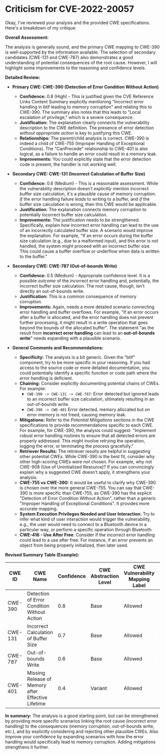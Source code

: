 # Criticism for CVE-2022-20057

Okay, I've reviewed your analysis and the provided CWE specifications. Here's a breakdown of my critique:

**Overall Assessment:**

The analysis is generally sound, and the primary CWE mapping to CWE-390 is well-supported by the information available. The selection of secondary candidates (CWE-131 and CWE-787) also demonstrates a good understanding of potential consequences of the root cause. However, I will highlight some improvements to the reasoning and confidence levels.

**Detailed Review:**

*   **Primary CWE: CWE-390 (Detection of Error Condition Without Action)**

    *   **Confidence:** 0.8 (High) - This is justified given the CVE Reference Links Content Summary explicitly mentioning "Incorrect error handling in btif leading to memory corruption" and relating this to CWE-390. The summary also notes that this leads to "Local escalation of privilege," which is a severe consequence.
    *   **Justification:** The explanation clearly connects the vulnerability description to the CWE definition. The presence of error detection *without appropriate action* is key to justifying this CWE.
    *   **Relationships:** The parent/child analysis is correct. CWE-390 is indeed a child of CWE-755 (Improper Handling of Exceptional Conditions). The "CanPrecede" relationship to CWE-401 is also logical, as a failure to handle an error could result in a memory leak.
    *   **Improvements:** You could explicitly state that the error detection code is present, the handler is not working well.
*   **Secondary CWE: CWE-131 (Incorrect Calculation of Buffer Size)**

    *   **Confidence:** 0.6 (Medium) - This is a reasonable assessment. While the vulnerability description doesn't *explicitly* mention incorrect buffer size calculation, it's a plausible cause of memory corruption. *If* the error handling failure *leads* to writing to a buffer, and *if* the buffer size calculation is wrong, then this CWE would be applicable.
    *   **Justification:** The explanation connects memory corruption to potentially incorrect buffer size calculation.
    *   **Improvements:** The justification needs to be strengthened. Specifically, explain *how* incorrect error handling can lead to the use of an incorrectly calculated buffer size. A scenario would improve the explanation. For example, "If an error occurs during the buffer size calculation (e.g., due to a malformed input), and this error is not handled, the system might proceed with an incorrect buffer size. This could cause a buffer overflow or underflow when data is written to the buffer."
*   **Secondary CWE: CWE-787 (Out-of-bounds Write)**

    *   **Confidence:** 0.5 (Medium) - Appropriate confidence level. It is a possible *outcome* of the incorrect error handling and, potentially, the incorrect buffer size calculation. The root cause, though, isn't directly an out-of-bounds write.
    *   **Justification:** This is a common consequence of memory corruption.
    *   **Improvements:** Again, needs a more detailed scenario connecting error handling and buffer overflows. For example, "If an error occurs after a buffer is allocated, and the error handling does not prevent further processing, it might result in a write operation that goes beyond the bounds of the allocated buffer". The statement "as the result from **incorrect error handling** can lead to an **out-of-bounds write**" needs expanding with a plausible scenario.
*   **General Comments and Recommendations:**

    *   **Specificity:** The analysis is a bit generic. Given the "btif" component, try to be more specific in your reasoning. If you had access to the source code or more detailed documentation, you could potentially identify a specific function or code path where the error handling is deficient.
    *   **Chaining:** Consider explicitly documenting potential chains of CWEs. For example:
        *   `CWE-390 -> CWE-131 -> CWE-787`:  Error detected but ignored leads to an incorrect buffer size calculation, ultimately resulting in an out-of-bounds write.
        *   `CWE-390 -> CWE-401` Error detected, memory allocated but on error memory is not freed, causing memory leak.
    *   **Mitigations:** Refer to the *Potential Mitigations* sections in the CWE specifications to provide recommendations specific to each CWE. For example, for CWE-390, the analysis could suggest: "Implement robust error handling routines to ensure that all detected errors are properly addressed. This might involve retrying the operation, logging the error, or terminating the process gracefully."
    *   **Retriever Results:** The retriever results are helpful in suggesting other potential CWEs. While CWE-390 is the best fit, consider why other high-scoring CWEs were *not* chosen. For example, why not CWE-908 (Use of Uninitialized Resource)? If you can convincingly explain why a suggested CWE doesn't apply, it strengthens your analysis.
    *   **CWE-755 vs CWE-390:** It would be useful to clarify why CWE-390 is chosen over the more general CWE-755. You can say that CWE-390 is more specific than CWE-755, as CWE-390 has the explicit "Detection of Error Condition Without Action", rather than a generic "Improper Handling of Exceptional Conditions". It provides more accurate mapping.
    *   **System Execution Privileges Needed and User Interaction:** Try to infer what kind of user interaction would trigger the vulnerability, e.g., the user would need to connect to a Bluetooth device in a particular way, or perform a specific operation through Bluetooth.
    *   **CWE-416 - Use After Free**: Consider if the incorrect error handling could lead to a use after free. For instance, if an error prevents an object from being properly initialized, then later used.

**Revised Summary Table (Example):**

| CWE ID | CWE Name | Confidence | CWE Abstraction Level | CWE Vulnerability Mapping Label | CWE-Vulnerability Mapping Notes |
|---|---|---|---|---|---|
| CWE-390 | Detection of Error Condition Without Action | 0.8 | Base | Allowed | Primary CWE |
| CWE-131 | Incorrect Calculation of Buffer Size | 0.7 | Base | Allowed | Secondary Candidate |
| CWE-787 | Out-of-bounds Write | 0.6 | Base | Allowed | Secondary Candidate |
| CWE-401 | Missing Release of Memory after Effective Lifetime| 0.4 | Variant | Allowed | Tertiary Candidate |

**In summary:**  The analysis is a good starting point, but can be strengthened by providing more specific scenarios linking the root cause (incorrect error handling) to the consequences (memory corruption, out-of-bounds write, etc.), and by explicitly considering and rejecting other plausible CWEs. Also improve your confidence by expanding scenarios with how the error handling would specifically lead to memory corruption. Adding mitigations strengthens it further.